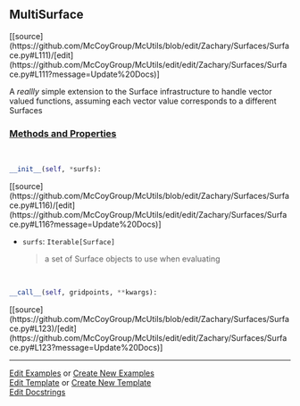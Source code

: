 ## <a id="McUtils.Zachary.Surfaces.Surface.MultiSurface">MultiSurface</a> 
<div class="docs-source-link" markdown="1">
[[source](https://github.com/McCoyGroup/McUtils/blob/edit/Zachary/Surfaces/Surface.py#L111)/[edit](https://github.com/McCoyGroup/McUtils/edit/edit/Zachary/Surfaces/Surface.py#L111?message=Update%20Docs)]
</div>

A _reallly_ simple extension to the Surface infrastructure to handle vector valued functions,
assuming each vector value corresponds to a different Surfaces

<div class="collapsible-section">
 <div class="collapsible-section collapsible-section-header" markdown="1">
 
### <a class="collapse-link" data-toggle="collapse" href="#methods">Methods and Properties</a> <a class="float-right" data-toggle="collapse" href="#methods"><i class="fa fa-chevron-down"></i></a>

 </div>
 <div class="collapsible-section collapsible-section-body collapse" id="methods" markdown="1">

<a id="McUtils.Zachary.Surfaces.Surface.MultiSurface.__init__" class="docs-object-method">&nbsp;</a> 
```python
__init__(self, *surfs): 
```
<div class="docs-source-link" markdown="1">
[[source](https://github.com/McCoyGroup/McUtils/blob/edit/Zachary/Surfaces/Surface.py#L116)/[edit](https://github.com/McCoyGroup/McUtils/edit/edit/Zachary/Surfaces/Surface.py#L116?message=Update%20Docs)]
</div>


- `surfs`: `Iterable[Surface]`
    >a set of Surface objects to use when evaluating

<a id="McUtils.Zachary.Surfaces.Surface.MultiSurface.__call__" class="docs-object-method">&nbsp;</a> 
```python
__call__(self, gridpoints, **kwargs): 
```
<div class="docs-source-link" markdown="1">
[[source](https://github.com/McCoyGroup/McUtils/blob/edit/Zachary/Surfaces/Surface.py#L123)/[edit](https://github.com/McCoyGroup/McUtils/edit/edit/Zachary/Surfaces/Surface.py#L123?message=Update%20Docs)]
</div>

 </div>
</div>




___

[Edit Examples](https://github.com/McCoyGroup/McUtils/edit/gh-pages/ci/examples/McUtils/Zachary/Surfaces/Surface/MultiSurface.md) or 
[Create New Examples](https://github.com/McCoyGroup/McUtils/new/gh-pages/?filename=ci/examples/McUtils/Zachary/Surfaces/Surface/MultiSurface.md) <br/>
[Edit Template](https://github.com/McCoyGroup/McUtils/edit/gh-pages/ci/docs/McUtils/Zachary/Surfaces/Surface/MultiSurface.md) or 
[Create New Template](https://github.com/McCoyGroup/McUtils/new/gh-pages/?filename=ci/docs/templates/McUtils/Zachary/Surfaces/Surface/MultiSurface.md) <br/>
[Edit Docstrings](https://github.com/McCoyGroup/McUtils/edit/edit/Zachary/Surfaces/Surface.py#L111?message=Update%20Docs)